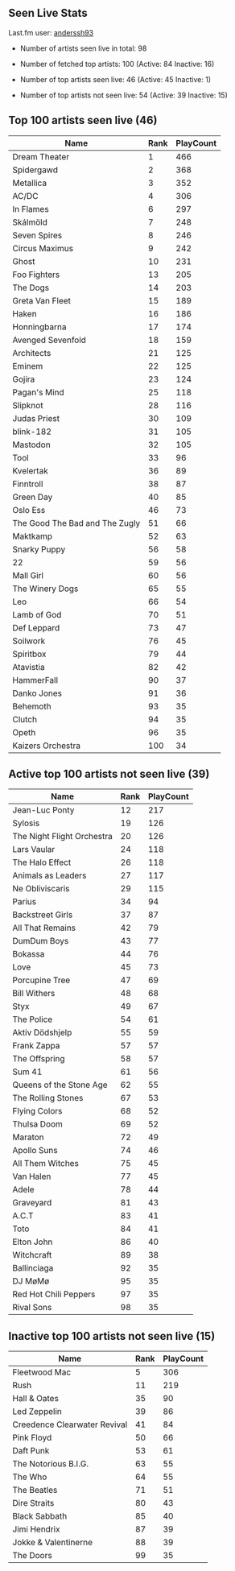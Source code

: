 ## Seen Live Stats

Last.fm user: [anderssh93](https://www.last.fm/user/anderssh93)

- Number of artists seen live in total: 98

- Number of fetched top artists: 100 (Active: 84 Inactive: 16)

- Number of top artists seen live: 46 (Active: 45 Inactive: 1)

- Number of top artists not seen live: 54 (Active: 39 Inactive: 15)

## Top 100 artists seen live (46)

Name                           | Rank | PlayCount
------------------------------ | ---- | ---------
Dream Theater                  | 1    | 466      
Spidergawd                     | 2    | 368      
Metallica                      | 3    | 352      
AC/DC                          | 4    | 306      
In Flames                      | 6    | 297      
Skálmöld                       | 7    | 248      
Seven Spires                   | 8    | 246      
Circus Maximus                 | 9    | 242      
Ghost                          | 10   | 231      
Foo Fighters                   | 13   | 205      
The Dogs                       | 14   | 203      
Greta Van Fleet                | 15   | 189      
Haken                          | 16   | 186      
Honningbarna                   | 17   | 174      
Avenged Sevenfold              | 18   | 159      
Architects                     | 21   | 125      
Eminem                         | 22   | 125      
Gojira                         | 23   | 124      
Pagan's Mind                   | 25   | 118      
Slipknot                       | 28   | 116      
Judas Priest                   | 30   | 109      
blink-182                      | 31   | 105      
Mastodon                       | 32   | 105      
Tool                           | 33   | 96       
Kvelertak                      | 36   | 89       
Finntroll                      | 38   | 87       
Green Day                      | 40   | 85       
Oslo Ess                       | 46   | 73       
The Good The Bad and The Zugly | 51   | 66       
Maktkamp                       | 52   | 63       
Snarky Puppy                   | 56   | 58       
22                             | 59   | 56       
Mall Girl                      | 60   | 56       
The Winery Dogs                | 65   | 55       
Leo                            | 66   | 54       
Lamb of God                    | 70   | 51       
Def Leppard                    | 73   | 47       
Soilwork                       | 76   | 45       
Spiritbox                      | 79   | 44       
Atavistia                      | 82   | 42       
HammerFall                     | 90   | 37       
Danko Jones                    | 91   | 36       
Behemoth                       | 93   | 35       
Clutch                         | 94   | 35       
Opeth                          | 96   | 35       
Kaizers Orchestra              | 100  | 34       

## Active top 100 artists not seen live (39)

Name                       | Rank | PlayCount
-------------------------- | ---- | ---------
Jean-Luc Ponty             | 12   | 217      
Sylosis                    | 19   | 126      
The Night Flight Orchestra | 20   | 126      
Lars Vaular                | 24   | 118      
The Halo Effect            | 26   | 118      
Animals as Leaders         | 27   | 117      
Ne Obliviscaris            | 29   | 115      
Parius                     | 34   | 94       
Backstreet Girls           | 37   | 87       
All That Remains           | 42   | 79       
DumDum Boys                | 43   | 77       
Bokassa                    | 44   | 76       
Love                       | 45   | 73       
Porcupine Tree             | 47   | 69       
Bill Withers               | 48   | 68       
Styx                       | 49   | 67       
The Police                 | 54   | 61       
Aktiv Dödshjelp            | 55   | 59       
Frank Zappa                | 57   | 57       
The Offspring              | 58   | 57       
Sum 41                     | 61   | 56       
Queens of the Stone Age    | 62   | 55       
The Rolling Stones         | 67   | 53       
Flying Colors              | 68   | 52       
Thulsa Doom                | 69   | 52       
Maraton                    | 72   | 49       
Apollo Suns                | 74   | 46       
All Them Witches           | 75   | 45       
Van Halen                  | 77   | 45       
Adele                      | 78   | 44       
Graveyard                  | 81   | 43       
A.C.T                      | 83   | 41       
Toto                       | 84   | 41       
Elton John                 | 86   | 40       
Witchcraft                 | 89   | 38       
Ballinciaga                | 92   | 35       
DJ MøMø                    | 95   | 35       
Red Hot Chili Peppers      | 97   | 35       
Rival Sons                 | 98   | 35       

## Inactive top 100 artists not seen live (15)

Name                         | Rank | PlayCount
---------------------------- | ---- | ---------
Fleetwood Mac                | 5    | 306      
Rush                         | 11   | 219      
Hall & Oates                 | 35   | 90       
Led Zeppelin                 | 39   | 86       
Creedence Clearwater Revival | 41   | 84       
Pink Floyd                   | 50   | 66       
Daft Punk                    | 53   | 61       
The Notorious B.I.G.         | 63   | 55       
The Who                      | 64   | 55       
The Beatles                  | 71   | 51       
Dire Straits                 | 80   | 43       
Black Sabbath                | 85   | 40       
Jimi Hendrix                 | 87   | 39       
Jokke & Valentinerne         | 88   | 39       
The Doors                    | 99   | 35       
